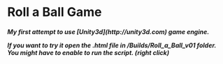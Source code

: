 Roll a Ball Game
==========

<h5> My first attempt to use [Unity3d](http://unity3d.com) game engine.

If you want to try it open the .html file in /Builds/Roll_a_Ball_v01 folder.
You might have to enable to run the script. (right click)
